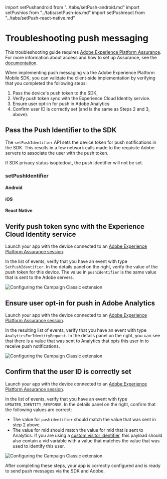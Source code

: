 import setPushandroid from "../tabs/setPush-android.md"
import setPushios from "../tabs/setPush-ios.md"
import setPushreact from "../tabs/setPush-react-native.md"

# Troubleshooting push messaging

<InlineAlert variant="info" slots="text"/>

This troubleshooting guide requires [Adobe Experience Platform Assurance](../platform-assurance/index.md). For more information about access and how to set up Assurance, see the [documentation](../platform-assurance/index.md).

When implementing push messaging via the Adobe Experience Platform Mobile SDK, you can validate the client-side implementation by verifying that you completed the following steps:

1. Pass the device's push token to the SDK,
1. Verify push token sync with the Experience Cloud Identity service.
1. Ensure user opt-in for push in Adobe Analytics
1. Confirm user ID is correctly set (and is the same as Steps 2 and 3, above).

## Pass the Push Identifier to the SDK

The `setPushIdentifier` API sets the device token for push notifications in the SDK. This results in a few network calls made to the requisite Adobe servers to associate the user with the push token.

<InlineAlert variant="info" slots="text"/>

If SDK privacy status isoptedout, the push identifier will not be set.

### setPushIdentifier

<TabsBlock orientation="horizontal" slots="heading, content" repeat="3"/>

#### Android

<setPushandroid/>

#### iOS

<setPushios/>

#### React Native

<setPushreact/>

## Verify push token sync with the Experience Cloud Identity service

Launch your app with the device connected to an [Adobe Experience Platform Assurance session](../platform-assurance/index.md).

In the list of events, verify that you have an event with type `SetPushIdentifier`. In the details panel on the right, verify the value of the push token for this device. The value in `pushIdentifier` is the same value that is sent to the Adobe servers.

![Configuring the Campaign Classic extension](../images/push-messaging/set_push_token_to_identity.png)

## Ensure user opt-in for push in Adobe Analytics

Launch your app with the device connected to an [Adobe Experience Platform Assurance session](../platform-assurance/index.md).

In the resulting list of events, verify that you have an event with type `AnalyticsForIdentityRequest`. In the details panel on the right, you can see that there is a value that was sent to Analytics that opts this user in to receive push notifications.

![Configuring the Campaign Classic extension](../images/push-messaging/push_analytics_optin.png)

## Confirm that the user ID is correctly set

Launch your app with the device connected to an [Adobe Experience Platform Assurance session](../platform-assurance/index.md).

In the list of events, verify that you have an event with type `UPDATED_IDENTITY_RESPONSE`. In the details panel on the right, confirm that the following values are correct:

- The value for `pushidentifier` should match the value that was sent in step 2 above.
- The value for mid should match the value for mid that is sent to Analytics. If you are using a [custom visitor identifier](https://aep-sdks.gitbook.io/docs/using-mobile-extensions/adobe-analytics/analytics-api-reference#setidentifier), this payload should also contain a vid variable with a value that matches the value that was used to identify this user. 

![Configuring the Campaign Classic extension](../images/push-messaging/push_identities.png)

After completing these steps, your app is correctly configured and is ready to send push messages via the SDK and Adobe.
